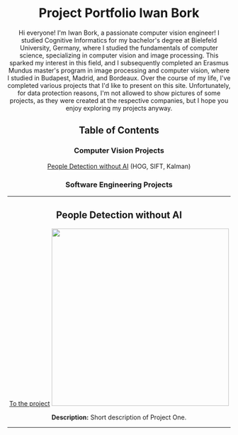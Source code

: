 <div align="center">

# Project Portfolio Iwan Bork

Hi everyone! I'm Iwan Bork, a passionate computer vision engineer!
I studied Cognitive Informatics for my bachelor's degree at Bielefeld University, Germany, where I studied the fundamentals of computer science, specializing in computer vision and image processing. This sparked my interest in this field, and I subsequently completed an Erasmus Mundus master's program in image processing and computer vision, where I studied in Budapest, Madrid, and Bordeaux.
Over the course of my life, I've completed various projects that I'd like to present on this site. Unfortunately, for data protection reasons, I'm not allowed to show pictures of some projects, as they were created at the respective companies, but I hope you enjoy exploring my projects anyway.


## Table of Contents
### Computer Vision Projects
<a href="#bipa2">People Detection without AI</a> (HOG, SIFT, Kalman)<br>

### Software Engineering Projects


---

<h2 id="bipa2">
  People Detection without AI
</h2>
<a href="https://github.com/ibork-dev/people-detection-without-ai">To the project</a>
<img src="https://github.com/ibork-dev/people-detection-without-ai/blob/main/output_video.gif" width="400" />



**Description:** Short description of Project One.


---

</div>
